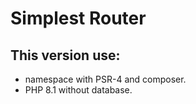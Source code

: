 # Simplest Router

## This version use:

- namespace with PSR-4 and composer.
- PHP 8.1 without database.
